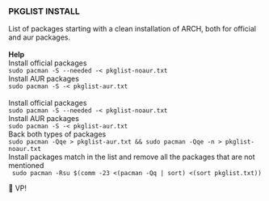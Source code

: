 <h3>PKGLIST INSTALL</h3>
List of packages starting with a clean installation of ARCH, both for official and aur packages.<br>
<br>
<b>Help</b><br>
Install official packages <br>
<code>sudo pacman -S --needed -< pkglist-noaur.txt</code><br>
Install AUR packages<br>
<code>sudo pacman -S -< pkglist-aur.txt</code><br>
<br>
Install official packages<br>
<code>sudo pacman -S --needed -< pkglist-noaur.txt</code><br>
Install AUR packages<br>
<code>sudo pacman -S -< pkglist-aur.txt</code>
<br>
Back both types of packages<br>
<code>sudo pacman -Qqe > pkglist-aur.txt && sudo pacman -Qqe -n > pkglist-noaur.txt</code>
<br>
Install packages match in the list and remove all the packages that are not mentioned <br>
<code> sudo pacman -Rsu $(comm -23 <(pacman -Qq | sort) <(sort pkglist.txt))</code>

<p> </p>
 VP!
